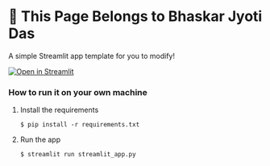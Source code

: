 # 🎈 This Page Belongs to Bhaskar Jyoti Das

A simple Streamlit app template for you to modify!

[![Open in Streamlit](https://static.streamlit.io/badges/streamlit_badge_black_white.svg)](https://bhaskar-hhp.streamlit.app/)

### How to run it on your own machine

1. Install the requirements

   ```
   $ pip install -r requirements.txt
   ```

2. Run the app

   ```
   $ streamlit run streamlit_app.py
   ```
